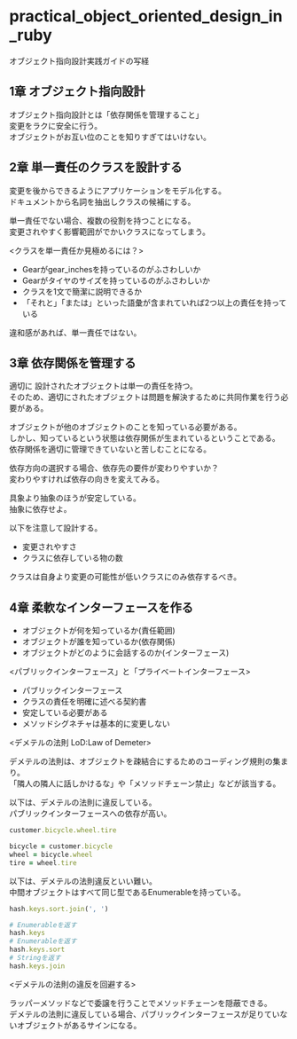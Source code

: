 # practical_object_oriented_design_in_ruby
オブジェクト指向設計実践ガイドの写経

## 1章 オブジェクト指向設計

オブジェクト指向設計とは「依存関係を管理すること」  
変更をラクに安全に行う。  
オブジェクトがお互い位のことを知りすぎてはいけない。  

## 2章 単一責任のクラスを設計する

変更を後からできるようにアプリケーションをモデル化する。  
ドキュメントから名詞を抽出しクラスの候補にする。  

単一責任でない場合、複数の役割を持つことになる。  
変更されやすく影響範囲がでかいクラスになってしまう。  

<クラスを単一責任か見極めるには？>  

* Gearがgear_inchesを持っているのがふさわしいか
* Gearがタイヤのサイズを持っているのがふさわしいか
* クラスを1文で簡潔に説明できるか
 * 「それと」「または」といった語彙が含まれていれば2つ以上の責任を持っている

違和感があれば、単一責任ではない。  

## 3章 依存関係を管理する

適切に 設計されたオブジェクトは単一の責任を持つ。  
そのため、適切にされたオブジェクトは問題を解決するために共同作業を行う必要がある。  

オブジェクトが他のオブジェクトのことを知っている必要がある。  
しかし、知っているという状態は依存関係が生まれているということである。  
依存関係を適切に管理できていないと苦しむことになる。  

依存方向の選択する場合、依存先の要件が変わりやすいか？  
変わりやすければ依存の向きを変えてみる。  

具象より抽象のほうが安定している。  
抽象に依存せよ。  

以下を注意して設計する。  

* 変更されやすさ
* クラスに依存している物の数

クラスは自身より変更の可能性が低いクラスにのみ依存するべき。  

## 4章 柔軟なインターフェースを作る

* オブジェクトが何を知っているか(責任範囲)
* オブジェクトが誰を知っているか(依存関係)
* オブジェクトがどのように会話するのか(インターフェース)

<パブリックインターフェース」と「プライベートインターフェース>  

* パブリックインターフェース
 * クラスの責任を明確に述べる契約書
 * 安定している必要がある
 * メソッドシグネチャは基本的に変更しない

<デメテルの法則 LoD:Law of Demeter>  

デメテルの法則は、オブジェクトを疎結合にするためのコーディング規則の集まり。  
「隣人の隣人に話しかけるな」や「メソッドチェーン禁止」などが該当する。  


以下は、デメテルの法則に違反している。  
パブリックインターフェースへの依存が高い。  

```ruby
customer.bicycle.wheel.tire

bicycle = customer.bicycle
wheel = bicycle.wheel
tire = wheel.tire
```


以下は、デメテルの法則違反といい難い。  
中間オブジェクトはすべて同じ型であるEnumerableを持っている。  

```ruby
hash.keys.sort.join(', ')

# Enumerableを返す
hash.keys
# Enumerableを返す
hash.keys.sort
# Stringを返す
hash.keys.join
```

<デメテルの法則の違反を回避する>  

ラッパーメソッドなどで委譲を行うことでメソッドチェーンを隠蔽できる。  
デメテルの法則に違反している場合、パブリックインターフェースが足りていないオブジェクトがあるサインになる。  


